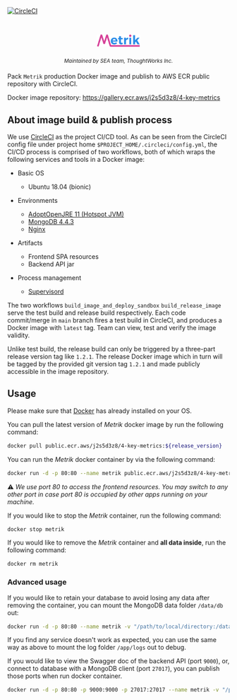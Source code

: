 [![CircleCI](https://circleci.com/gh/thoughtworks/metrik.svg?style=shield&circle-token=b34a27ea76a1d28d669eba1e36b0e2cbc6f6e5f8)](https://app.circleci.com/pipelines/github/thoughtworks/metrik)


<!-- PROJECT TITLE -->
<h1 align="center">
  <sub>
  <img  src="https://raw.githubusercontent.com/thoughtworks/metrik/main/frontend/src/assets/source/logo.svg"
        height=20%
        width=20%>
  </sub>
</h1>
<p align="center">
<sup>
     <i> Maintained by SEA team, ThoughtWorks Inc.</i>
</sup>
<br>
</p>


Pack `Metrik` production Docker image and publish to AWS ECR public repository with CircleCI.

Docker image repository: https://gallery.ecr.aws/j2s5d3z8/4-key-metrics

## About image build & publish process

We use [CircleCI](https://circleci.com/) as the project CI/CD tool. As can be seen from the CircleCI config file under project home `$PROJECT_HOME/.circleci/config.yml`, 
the CI/CD process is comprised of two workflows, both of which wraps the following services
and tools in a Docker image:

* Basic OS
    * Ubuntu 18.04 (bionic)

* Environments
    * [AdoptOpenJRE 11 \(Hotspot JVM\)](https://adoptopenjdk.net)
    * [MongoDB 4.4.3](https://github.com/docker-library/mongo/blob/bc7b2d08696f84ef9b85cf98cfefb189c6a1f30e/4.4/Dockerfile)
    * [Nginx](https://www.nginx.com)

* Artifacts
    * Frontend SPA resources
    * Backend API jar

* Process management
  * [Supervisord](http://supervisord.org)

The two workflows `build_image_and_deploy_sandbox` `build_release_image` serve the test build and release build respectively. Each code commit/merge in `main`
branch fires a test build in CircleCI, and produces a Docker image with `latest` tag. Team can view, test and verify the image validity. 

Unlike test build, the release build can only be triggered by a three-part release version tag like `1.2.1`. The release Docker image
which in turn will be tagged by the provided git version tag `1.2.1` and made publicly accessible in the image repository.
 


## Usage

Please make sure that [Docker](https://www.docker.com) has already installed on your OS.

You can pull the latest version of *Metrik* docker image by run the following command:

``` bash
docker pull public.ecr.aws/j2s5d3z8/4-key-metrics:${release_version}
```

You can run the *Metrik* docker container by via the following command:

``` bash
docker run -d -p 80:80 --name metrik public.ecr.aws/j2s5d3z8/4-key-metrics:${release_version}
```
⚠️ *We use port 80 to access the frontend resources.
You may switch to any other port in case port 80 is occupied by other apps running on your machine.*

If you would like to stop the *Metrik* container, run the following command:

``` bash
docker stop metrik
```

If you would like to remove the *Metrik* container and **all data inside**, run the following
command:

``` bash
docker rm metrik
```

### Advanced usage

If you would like to retain your database to avoid losing any data after removing the container, you
can mount the MongoDB data folder `/data/db` out:

``` bash
docker run -d -p 80:80 --name metrik -v "/path/to/local/directory:/data/db" public.ecr.aws/j2s5d3z8/4-key-metrics:${release_version}
```

If you find any service doesn't work as expected, you can use the same way as above to mount the log
folder `/app/logs` out to debug.

If you would like to view the Swagger doc of the backend API (port `9000`), or, connect to database with a
MongoDB client (port `27017`), you can publish those ports when run docker container.

``` bash
docker run -d -p 80:80 -p 9000:9000 -p 27017:27017 --name metrik -v "/path/to/local/directory:/data/db" -v "/path/to/another/directory:/app/logs" public.ecr.aws/j2s5d3z8/4-key-metrics:${release_version}
```
